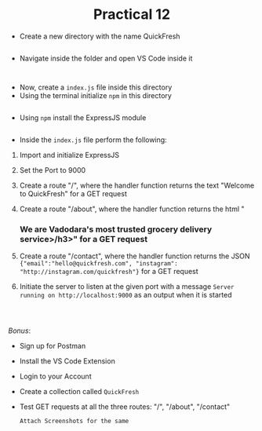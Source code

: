 <h1 align = "center">Practical 12</h1>

- Create a new directory with the name QuickFresh
  ```
  
  ```
- Navigate inside the folder and open VS Code inside it
  ```
    
  ```
- Now, create a `index.js` file inside this directory
- Using the terminal initialize `npm` in this directory
  ```
  
  ```
- Using `npm` install the ExpressJS module
  ```
  
  ```
- Inside the `index.js` file perform the following:

1) Import and initialize ExpressJS
2) Set the Port to 9000
3) Create a route "/", where the handler function returns the text "Welcome to QuickFresh" for a GET request
4) Create a route "/about", where the handler function returns the html "<h3>We are Vadodara's most trusted grocery delivery service>/h3>" for a GET request
5) Create a route "/contact", where the handler function returns the JSON `{"email":"hello@quickfresh.com", "instagram": "http://instagram.com/quickfresh"}` for a GET request
6) Initiate the server to listen at the given port with a message `Server running on http://localhost:9000` as an output when it is started

    ```
    
    
    
    ```


*Bonus*:
- Sign up for Postman
- Install the VS Code Extension
- Login to your Account
- Create a collection called `QuickFresh`
- Test GET requests at all the three routes: "/", "/about", "/contact"

    ```
    Attach Screenshots for the same
    ```







